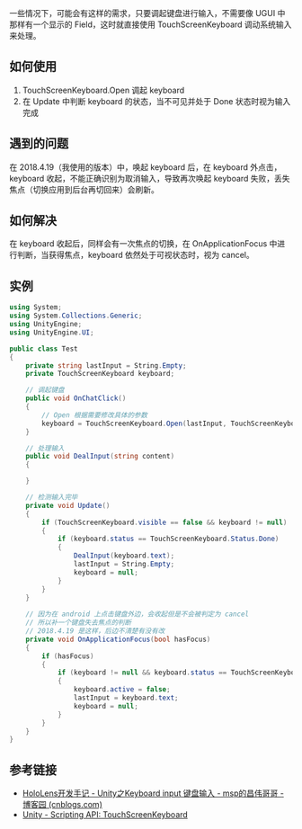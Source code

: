 一些情况下，可能会有这样的需求，只要调起键盘进行输入，不需要像 UGUI 中那样有一个显示的 Field，这时就直接使用 TouchScreenKeyboard 调动系统输入来处理。
## 如何使用
1. TouchScreenKeyboard.Open 调起 keyboard
2. 在 Update 中判断 keyboard 的状态，当不可见并处于 Done 状态时视为输入完成

## 遇到的问题
在 2018.4.19（我使用的版本）中，唤起 keyboard 后，在 keyboard 外点击，keyboard 收起，不能正确识别为取消输入，导致再次唤起 keyboard 失败，丢失焦点（切换应用到后台再切回来）会刷新。

## 如何解决
在 keyboard 收起后，同样会有一次焦点的切换，在 OnApplicationFocus 中进行判断，当获得焦点，keyboard 依然处于可视状态时，视为 cancel。

## 实例
```c#
using System;
using System.Collections.Generic;
using UnityEngine;
using UnityEngine.UI;

public class Test
{
    private string lastInput = String.Empty;
    private TouchScreenKeyboard keyboard;

    // 调起键盘
    public void OnChatClick()
    {
        // Open 根据需要修改具体的参数
        keyboard = TouchScreenKeyboard.Open(lastInput, TouchScreenKeyboardType.ASCIICapable, true, true);
    }

    // 处理输入
    public void DealInput(string content)
    {

    }

    // 检测输入完毕
    private void Update()
    {
        if (TouchScreenKeyboard.visible == false && keyboard != null)
        {
            if (keyboard.status == TouchScreenKeyboard.Status.Done)
            {
                DealInput(keyboard.text);
                lastInput = String.Empty;
                keyboard = null;
            }
        }
    }
    
    // 因为在 android 上点击键盘外边，会收起但是不会被判定为 cancel
    // 所以补一个键盘失去焦点的判断
    // 2018.4.19 是这样，后边不清楚有没有改
    private void OnApplicationFocus(bool hasFocus)
    {
        if (hasFocus)
        {
            if (keyboard != null && keyboard.status == TouchScreenKeyboard.Status.Visible)
            {
                keyboard.active = false;
                lastInput = keyboard.text;
                keyboard = null;
            }
        }
    }
}
```

## 参考链接
* [HoloLens开发手记 - Unity之Keyboard input 键盘输入 - msp的昌伟哥哥 - 博客园 (cnblogs.com)](https://www.cnblogs.com/mantgh/p/5680580.html)
* [Unity - Scripting API: TouchScreenKeyboard](https://docs.unity.cn/2021.3/Documentation/ScriptReference/TouchScreenKeyboard.html)

